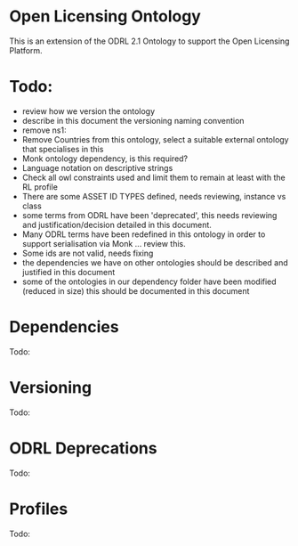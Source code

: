 Open Licensing Ontology
=======================

This is an extension of the ODRL 2.1 Ontology to support the Open Licensing Platform.

Todo:
=====
* review how we version the ontology
* describe in this document the versioning naming convention
* remove ns1:
* Remove Countries from this ontology, select a suitable external ontology that specialises in this
* Monk ontology dependency, is this required?
* Language notation on descriptive strings
* Check all owl constraints used and limit them to remain at least with the RL profile
* There are some ASSET ID TYPES defined, needs reviewing, instance vs class
* some terms from ODRL have been 'deprecated', this needs reviewing and justification/decision detailed in this document.
* Many ODRL terms have been redefined in this ontology in order to support serialisation via Monk ... review this.
* Some ids are not valid, needs fixing
* the dependencies we have on other ontologies should be described and justified in this document
* some of the ontologies in our dependency folder have been modified (reduced in size) this should be documented in this document

Dependencies
============

Todo:

Versioning
==========

Todo:

ODRL Deprecations
=================

Todo:

Profiles
========

Todo:



